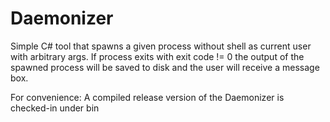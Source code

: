Daemonizer
===============

Simple C# tool that spawns a given process without shell as current user with arbitrary args.
If process exits with exit code != 0 the output of the spawned process will be saved to disk
and the user will receive a message box.


For convenience: A compiled release version of the Daemonizer is checked-in under bin
